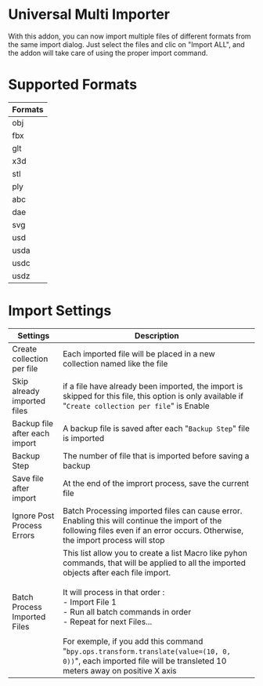 # Universal Multi Importer
With this addon, you can now import multiple files of different formats from the same import dialog. Just select the files and clic on "Import ALL",  and the addon will take care of using the proper import command.

# Supported Formats
| Formats | 
| ----------- | 
| obj |
| fbx |
| glt |
| x3d |
| stl |
| ply |
| abc |
| dae |
| svg |
| usd |
| usda |
| usdc |
| usdz |

# Import Settings
| Settings | Description |
| ----------- | ----------- |
| Create collection per file | Each imported file will be placed in a new collection named like the file |
| Skip already imported files | if a file have already been imported, the import is skipped for this file, this option is only available if "`Create collection per file`" is Enable |
| Backup file after each import | A backup file is saved after each "`Backup Step`" file is imported |
| Backup Step | The number of file that is imported before saving a backup |
| Save file after import | At the end of the imprort process, save the current file |
| Ignore Post Process Errors | Batch Processing imported files can cause error. Enabling this will continue the import of the following files even if an error occurs. Otherwise, the import process will stop |
| Batch Process Imported Files | This list allow you to create a list Macro like pyhon commands, that will be applied to all the imported objects after each file import.<br><br> It will process in that order :<br> - Import File 1<br>-  Run all batch commands in order<br>-  Repeat for next Files...  <br><br>For exemple, if you add this command "`bpy.ops.transform.translate(value=(10, 0, 0))`", each imported file will be transleted 10 meters away on positive X axis |
